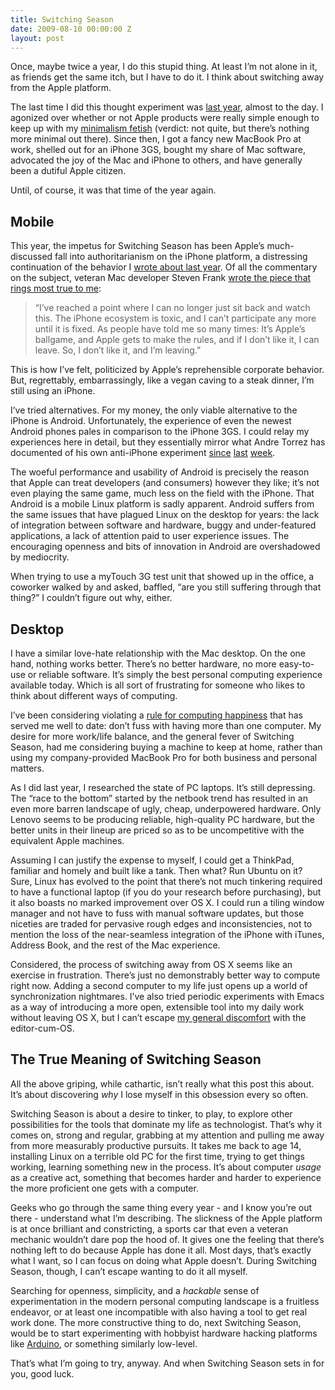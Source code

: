 ```yaml
---
title: Switching Season
date: 2009-08-10 00:00:00 Z
layout: post
---
```





Once, maybe twice a year, I do this stupid thing. At least I’m not alone in it, as friends get the same itch, but I have to do it. I think about switching away from the Apple platform.

The last time I did this thought experiment was [last year](http://al3x.net/2008/08/08/computing-simplicity-minimalism-and.html), almost to the day. I agonized over whether or not Apple products were really simple enough to keep up with my [minimalism fetish](http://minima.al3x.net/) (verdict: not quite, but there’s nothing more minimal out there). Since then, I got a fancy new MacBook Pro at work, shelled out for an iPhone 3GS, bought my share of Mac software, advocated the joy of the Mac and iPhone to others, and have generally been a dutiful Apple citizen.

Until, of course, it was that time of the year again.

Mobile
------

This year, the impetus for Switching Season has been Apple’s much-discussed fall into authoritarianism on the iPhone platform, a distressing continuation of the behavior I [wrote about last year](http://al3x.net/2008/10/05/treating-developers-right.html). Of all the commentary on the subject, veteran Mac developer Steven Frank [wrote the piece that rings most true to me](http://stevenf.tumblr.com/post/152606616/important-note-references-to-i-in-this-post):

> “I’ve reached a point where I can no longer just sit back and watch this. The iPhone ecosystem is toxic, and I can’t participate any more until it is fixed. As people have told me so many times: It’s Apple’s ballgame, and Apple gets to make the rules, and if I don’t like it, I can leave. So, I don’t like it, and I’m leaving.”

This is how I’ve felt, politicized by Apple’s reprehensible corporate behavior. But, regrettably, embarrassingly, like a vegan caving to a steak dinner, I’m still using an iPhone.

I’ve tried alternatives. For my money, the only viable alternative to the iPhone is Android. Unfortunately, the experience of even the newest Android phones pales in comparison to the iPhone 3GS. I could relay my experiences here in detail, but they essentially mirror what Andre Torrez has documented of his own anti-iPhone experiment [since](http://notes.torrez.org/2009/08/google-phone-day-1.html) [last](http://notes.torrez.org/2009/08/android-software-day-3.html) [week](http://notes.torrez.org/2009/08/android-day-4.html).

The woeful performance and usability of Android is precisely the reason that Apple can treat developers (and consumers) however they like; it’s not even playing the same game, much less on the field with the iPhone. That Android is a mobile Linux platform is sadly apparent. Android suffers from the same issues that have plagued Linux on the desktop for years: the lack of integration between software and hardware, buggy and under-featured applications, a lack of attention paid to user experience issues. The encouraging openness and bits of innovation in Android are overshadowed by mediocrity.

When trying to use a myTouch 3G test unit that showed up in the office, a coworker walked by and asked, baffled, “are you still suffering through that thing?” I couldn’t figure out why, either.

Desktop
-------

I have a similar love-hate relationship with the Mac desktop. On the one hand, nothing works better. There’s no better hardware, no more easy-to-use or reliable software. It’s simply the best personal computing experience available today. Which is all sort of frustrating for someone who likes to think about different ways of computing.

I’ve been considering violating a [rule for computing happiness](http://al3x.net/2008/09/08/al3xs-rules-for-computing-happiness.html) that has served me well to date: don’t fuss with having more than one computer. My desire for more work/life balance, and the general fever of Switching Season, had me considering buying a machine to keep at home, rather than using my company-provided MacBook Pro for both business and personal matters.

As I did last year, I researched the state of PC laptops. It’s still depressing. The “race to the bottom” started by the netbook trend has resulted in an even more barren landscape of ugly, cheap, underpowered hardware. Only Lenovo seems to be producing reliable, high-quality PC hardware, but the better units in their lineup are priced so as to be uncompetitive with the equivalent Apple machines.

Assuming I can justify the expense to myself, I could get a ThinkPad, familiar and homely and built like a tank. Then what? Run Ubuntu on it? Sure, Linux has evolved to the point that there’s not much tinkering required to have a functional laptop (if you do your research before purchasing), but it also boasts no marked improvement over OS X. I could run a tiling window manager and not have to fuss with manual software updates, but those niceties are traded for pervasive rough edges and inconsistencies, not to mention the loss of the near-seamless integration of the iPhone with iTunes, Address Book, and the rest of the Mac experience.

Considered, the process of switching away from OS X seems like an exercise in frustration. There’s just no demonstrably better way to compute right now. Adding a second computer to my life just opens up a world of synchronization nightmares. I’ve also tried periodic experiments with Emacs as a way of introducing a more open, extensible tool into my daily work without leaving OS X, but I can’t escape [my general discomfort](http://al3x.net/2008/10/22/on-flight-to-old-text-editors.html) with the editor-cum-OS.

The True Meaning of Switching Season
------------------------------------

All the above griping, while cathartic, isn’t really what this post this about. It’s about discovering *why* I lose myself in this obsession every so often.

Switching Season is about a desire to tinker, to play, to explore other possibilities for the tools that dominate my life as technologist. That’s why it comes on, strong and regular, grabbing at my attention and pulling me away from more measurably productive pursuits. It takes me back to age 14, installing Linux on a terrible old PC for the first time, trying to get things working, learning something new in the process. It’s about computer *usage* as a creative act, something that becomes harder and harder to experience the more proficient one gets with a computer.

Geeks who go through the same thing every year - and I know you’re out there - understand what I’m describing. The slickness of the Apple platform is at once brilliant and constricting, a sports car that even a veteran mechanic wouldn’t dare pop the hood of. It gives one the feeling that there’s nothing left to do because Apple has done it all. Most days, that’s exactly what I want, so I can focus on doing what Apple doesn’t. During Switching Season, though, I can’t escape wanting to do it all myself.

Searching for openness, simplicity, and a *hackable* sense of experimentation in the modern personal computing landscape is a fruitless endeavor, or at least one incompatible with also having a tool to get real work done. The more constructive thing to do, next Switching Season, would be to start experimenting with hobbyist hardware hacking platforms like [Arduino](http://www.arduino.cc/), or something similarly low-level.

That’s what I’m going to try, anyway. And when Switching Season sets in for you, good luck.
